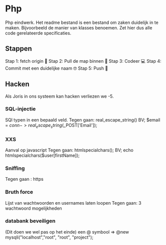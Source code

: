 # Php
Php eindwerk. Het readme bestand is een bestand om zaken duidelijk in te maken.
Bijvoorbeeld de manier van klasses benoemen. Zet hier dus alle code gerelateerde specificaties.
## Stappen
Stap 1: fetch origin 🧶
Stap 2: Pull de map binnen  🥑
Stap 3: Codeer 💻
Stap 4: Commit met een duidelijke naam 🤓
Stap 5: Push 🥊

## Hacken

Als Joris in ons systeem kan hacken verliezen we -5.

### SQL-injectie

SQl typen in een bepaald veld.
Tegen gaan: real_escape_string()
BV; $email = $conn -> real_escape_string($_POST['Email']);

### XXS

Aanval op javascript
Tegen gaan: htmlspecialchars();
BV; echo htmlspecialchars($user[firstName]);

### Sniffing

Tegen gaan : https

### Bruth force

Lijst van wachtwoorden en usernames laten loopen 
Tegen gaan: 3 wachtwoord mogelijkheden 

### databank beveiligen
(Dit doen we wel pas op het einde)
een @ symbool => @new mysqli("localhost","root", "root", "project");

